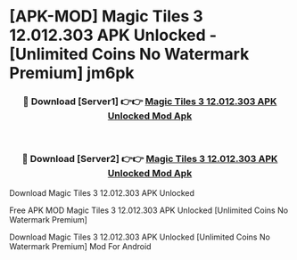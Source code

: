 # [APK-MOD] Magic Tiles 3 12.012.303 APK Unlocked - [Unlimited Coins No Watermark Premium] jm6pk



<div align="center">
<h3>🔴 Download [Server1] 👉👉 <a href="https://momento.my/?title=Magic_Tiles_3_12.012.303_APK_Unlocked">Magic Tiles 3 12.012.303 APK Unlocked Mod Apk</a></h3><br>

<h3>🔴 Download [Server2] 👉👉 <a href="https://momento.my/?title=Magic_Tiles_3_12.012.303_APK_Unlocked">Magic Tiles 3 12.012.303 APK Unlocked Mod Apk</a></h3>
</div>



Download Magic Tiles 3 12.012.303 APK Unlocked 

Free APK MOD Magic Tiles 3 12.012.303 APK Unlocked [Unlimited Coins No Watermark Premium]

Download Magic Tiles 3 12.012.303 APK Unlocked [Unlimited Coins No Watermark Premium] Mod For Android
